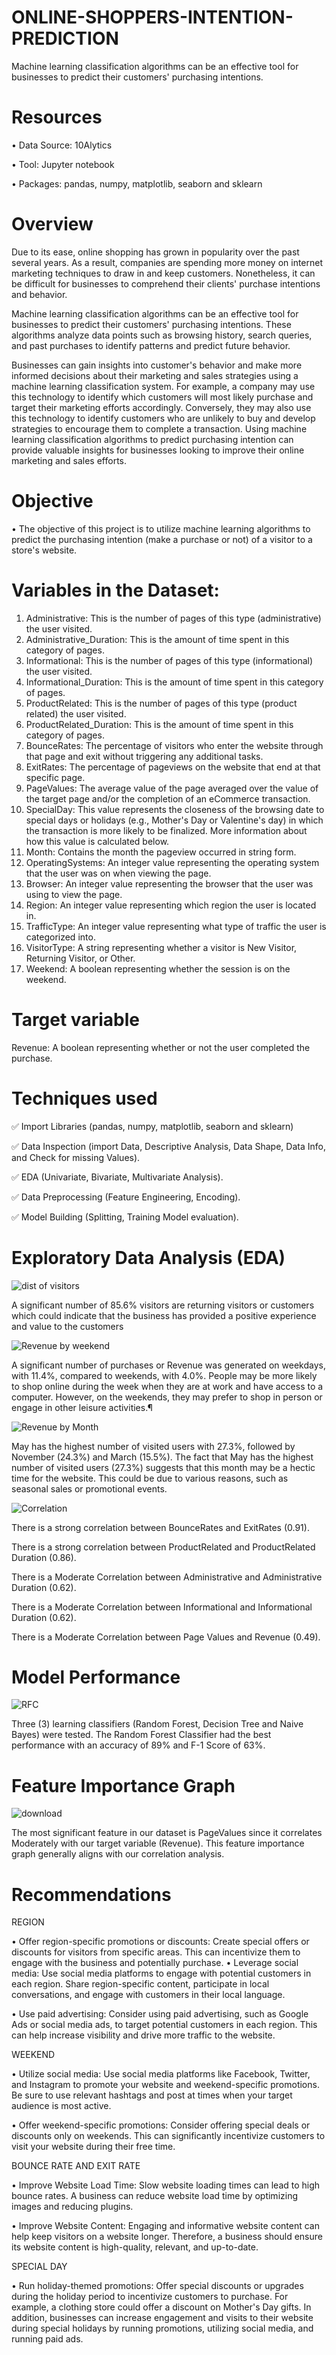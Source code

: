 # ONLINE-SHOPPERS-INTENTION-PREDICTION

Machine learning classification algorithms can be an effective tool for businesses to predict their customers' purchasing intentions.


# Resources

• Data Source: 10Alytics

• Tool: Jupyter notebook

• Packages: pandas, numpy, matplotlib, seaborn and sklearn


# Overview

Due to its ease, online shopping has grown in popularity over the past several years. As a result, companies are spending more money on internet marketing techniques to draw in and keep customers. Nonetheless, it can be difficult for businesses to comprehend their clients' purchase intentions and behavior.

Machine learning classification algorithms can be an effective tool for businesses to predict their customers' purchasing intentions. These algorithms analyze data points such as browsing history, search queries, and past purchases to identify patterns and predict future behavior.

Businesses can gain insights into customer's behavior and make more informed decisions about their marketing and sales strategies using a machine learning classification system. For example, a company may use this technology to identify which customers will most likely purchase and target their marketing efforts accordingly. Conversely, they may also use this technology to identify customers who are unlikely to buy and develop strategies to encourage them to complete a transaction. Using machine learning classification algorithms to predict purchasing intention can provide valuable insights for businesses looking to improve their online marketing and sales efforts.

# Objective

•	The objective of this project is to utilize machine learning algorithms to predict the purchasing intention (make a purchase or not) of a visitor to a store's website.

# Variables in the Dataset:

1.	Administrative: This is the number of pages of this type (administrative) the user visited.
2.	Administrative_Duration: This is the amount of time spent in this category of pages.
3.	Informational: This is the number of pages of this type (informational) the user visited.
4.	Informational_Duration: This is the amount of time spent in this category of pages.
5.	ProductRelated: This is the number of pages of this type (product related) the user visited.
6.	ProductRelated_Duration: This is the amount of time spent in this category of pages.
7.	BounceRates: The percentage of visitors who enter the website through that page and exit without triggering any additional tasks.
8.	ExitRates: The percentage of pageviews on the website that end at that specific page.
9.	PageValues: The average value of the page averaged over the value of the target page and/or the completion of an eCommerce transaction.
10.	SpecialDay: This value represents the closeness of the browsing date to special days or holidays (e.g., Mother's Day or Valentine's day) in which the transaction is more likely to be finalized. More information about how this value is calculated below.
11.	Month: Contains the month the pageview occurred in string form.
12.	OperatingSystems: An integer value representing the operating system that the user was on when viewing the page.
13.	Browser: An integer value representing the browser that the user was using to view the page.
14.	Region: An integer value representing which region the user is located in.
15.	TrafficType: An integer value representing what type of traffic the user is categorized into.
16.	VisitorType: A string representing whether a visitor is New Visitor, Returning Visitor, or Other.
17.	Weekend: A boolean representing whether the session is on the weekend.

# Target variable

Revenue: A boolean representing whether or not the user completed the purchase.

# Techniques used

✅ Import Libraries (pandas, numpy, matplotlib, seaborn and sklearn)

✅ Data Inspection (import Data, Descriptive Analysis, Data Shape, Data Info, and Check for missing Values).

✅ EDA (Univariate, Bivariate, Multivariate Analysis).

✅ Data Preprocessing (Feature Engineering, Encoding).

✅ Model Building (Splitting, Training Model evaluation).


# Exploratory Data Analysis (EDA)

![dist of visitors](https://user-images.githubusercontent.com/115185829/232251909-4a0eabb2-fc00-474d-9a9c-fd0f6769c09c.png)

A significant number of 85.6% visitors are returning visitors or customers which could indicate that the business has provided a positive experience and value to the customers


![Revenue by weekend](https://user-images.githubusercontent.com/115185829/232252312-d585eb00-c91a-4e08-89b9-ae73c6d014d5.png)

A significant number of purchases or Revenue was generated on weekdays, with 11.4%, compared to weekends, with 4.0%. People may be more likely to shop online during the week when they are at work and have access to a computer. However, on the weekends, they may prefer to shop in person or engage in other leisure activities.¶


![Revenue by Month](https://user-images.githubusercontent.com/115185829/232252538-b47dee22-05a5-47d4-b5fa-4cfe66053533.png)

May has the highest number of visited users with 27.3%, followed by November (24.3%) and March (15.5%). The fact that May has the highest number of visited users (27.3%) suggests that this month may be a hectic time for the website. This could be due to various reasons, such as seasonal sales or promotional events.


![Correlation](https://user-images.githubusercontent.com/115185829/232252693-e14b21f5-747d-408a-b997-87ec470141b2.png)


There is a strong correlation between BounceRates and ExitRates (0.91).

There is a strong correlation between ProductRelated and ProductRelated Duration (0.86).

There is a Moderate Correlation between Administrative and Administrative Duration (0.62).

There is a Moderate Correlation between Informational and Informational Duration (0.62).

There is a Moderate Correlation between Page Values and Revenue (0.49).


# Model Performance


![RFC](https://user-images.githubusercontent.com/115185829/232252984-ee96dfd3-7933-4d84-9084-4c743164a98d.png)


 Three (3) learning classifiers (Random Forest, Decision Tree and Naive Bayes) were tested. The Random Forest Classifier had the best performance with an accuracy of 89% and F-1 Score of 63%.
 



# Feature Importance Graph


![download](https://user-images.githubusercontent.com/115185829/232253034-be92a68e-ad29-4794-ad65-60ff6587a5d2.png)




The most significant feature in our dataset is PageValues since it correlates Moderately with our target variable (Revenue). This feature importance graph generally aligns with our correlation analysis.



# Recommendations


REGION

•	Offer region-specific promotions or discounts: Create special offers or discounts for visitors from specific areas. This can incentivize them to engage with the business and potentially purchase.
•	Leverage social media: Use social media platforms to engage with potential customers in each region. Share region-specific content, participate in local conversations, and engage with customers in their local language.

•	Use paid advertising: Consider using paid advertising, such as Google Ads or social media ads, to target potential customers in each region. This can help increase visibility and drive more traffic to the website.

WEEKEND 

•	Utilize social media: Use social media platforms like Facebook, Twitter, and Instagram to promote your website and weekend-specific promotions. Be sure to use relevant hashtags and post at times when your target audience is most active.

•	Offer weekend-specific promotions: Consider offering special deals or discounts only on weekends. This can significantly incentivize customers to visit your website during their free time.

BOUNCE RATE AND EXIT RATE

•	Improve Website Load Time: Slow website loading times can lead to high bounce rates. A business can reduce website load time by optimizing images and reducing plugins.

•	Improve Website Content: Engaging and informative website content can help keep visitors on a website longer. Therefore, a business should ensure its website content is high-quality, relevant, and up-to-date.

SPECIAL DAY

•	Run holiday-themed promotions: Offer special discounts or upgrades during the holiday period to incentivize customers to purchase. For example, a clothing store could offer a discount on Mother's Day gifts. In addition, businesses can increase engagement and visits to their website during special holidays by running promotions, utilizing social media, and running paid ads.

